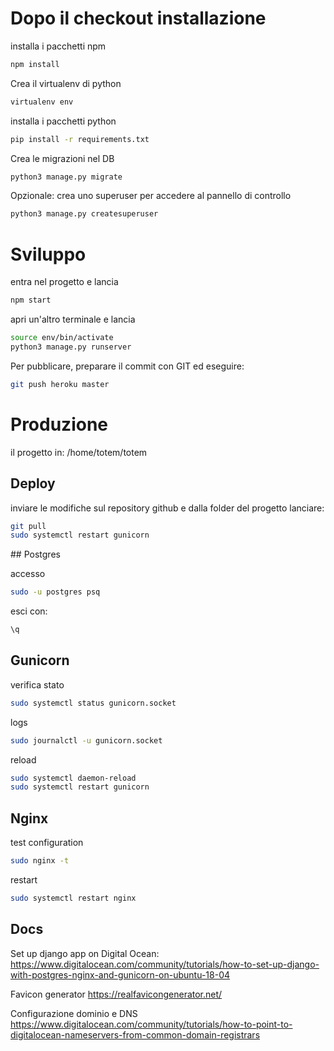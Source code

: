 # Dopo il checkout installazione

installa i pacchetti npm

```bash
npm install
```

Crea il virtualenv di python

```bash
virtualenv env
```

installa i pacchetti python

```bash
pip install -r requirements.txt
```

Crea le migrazioni nel DB

```bash
python3 manage.py migrate
```

Opzionale: crea uno superuser per accedere al pannello di controllo

```bash
python3 manage.py createsuperuser
```

# Sviluppo

entra nel progetto e lancia

```bash
npm start
```

apri un'altro terminale e lancia

```bash
source env/bin/activate
python3 manage.py runserver
```

Per pubblicare, preparare il commit con GIT ed eseguire:

```bash
git push heroku master
```

# Produzione

il progetto in: /home/totem/totem

## Deploy

inviare le modifiche sul repository github e dalla folder del progetto lanciare:

```bash
git pull
sudo systemctl restart gunicorn
```

## Postgres

accesso

```bash
sudo -u postgres psq
```

esci con:

```bash
\q
```

## Gunicorn

verifica stato

```bash
sudo systemctl status gunicorn.socket
```

logs

```bash
sudo journalctl -u gunicorn.socket
```

reload

```bash
sudo systemctl daemon-reload
sudo systemctl restart gunicorn
```

## Nginx

test configuration

```bash
sudo nginx -t
```

restart

```bash
sudo systemctl restart nginx
```

## Docs

Set up django app on Digital Ocean:
https://www.digitalocean.com/community/tutorials/how-to-set-up-django-with-postgres-nginx-and-gunicorn-on-ubuntu-18-04

Favicon generator
https://realfavicongenerator.net/

Configurazione dominio e DNS
https://www.digitalocean.com/community/tutorials/how-to-point-to-digitalocean-nameservers-from-common-domain-registrars
